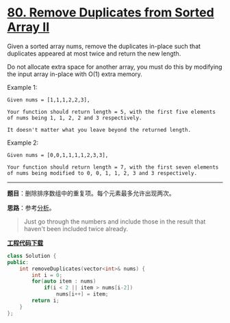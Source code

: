 # [80. Remove Duplicates from Sorted Array II](https://leetcode.com/problems/remove-duplicates-from-sorted-array-ii/)

Given a sorted array nums, remove the duplicates in-place such that duplicates appeared at most twice and return the new length.

Do not allocate extra space for another array, you must do this by modifying the input array in-place with O(1) extra memory.

Example 1:

    Given nums = [1,1,1,2,2,3],

    Your function should return length = 5, with the first five elements of nums being 1, 1, 2, 2 and 3 respectively.

    It doesn't matter what you leave beyond the returned length.
Example 2:

    Given nums = [0,0,1,1,1,1,2,3,3],

    Your function should return length = 7, with the first seven elements of nums being modified to 0, 0, 1, 1, 2, 3 and 3 respectively.

-----

**题目**：删除排序数组中的重复项。每个元素最多允许出现两次。

**思路**：参考[分析](https://leetcode.com/problems/remove-duplicates-from-sorted-array-ii/discuss/27976/3-6-easy-lines-C%2B%2B-Java-Python-Ruby)。

> Just go through the numbers and include those in the result that haven't been included twice already.

[**工程代码下载**](https://github.com/shenkh/leetcode)

```cpp
class Solution {
public:
    int removeDuplicates(vector<int>& nums) {
        int i = 0;
        for(auto item : nums)
            if(i < 2 || item > nums[i-2])
                nums[i++] = item;
        return i;
    }
};
```
